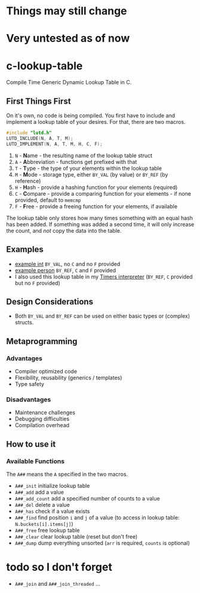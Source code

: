 # Things may still change
# Very untested as of now

# c-lookup-table
Compile Time Generic Dynamic Lookup Table in C.

## First Things First
On it's own, no code is being compiled. You first have to include and implement a lookup table of your desires. For that, there are two macros.
```c
#include "lutd.h"
LUTD_INCLUDE(N, A, T, M);
LUTD_IMPLEMENT(N, A, T, M, H, C, F);
```
1. `N` - **N**ame - the resulting name of the lookup table struct
2. `A` - **A**bbreviation - functions get prefixed with that
3. `T` - **T**ype - the type of your elements within the lookup table
4. `M` - **M**ode - storage type, either `BY_VAL` (by value) or `BY_REF` (by reference)
4. `H` - **H**ash - provide a hashing function for your elements (required)
4. `C` - **C**ompare - provide a comparing function for your elements - if none provided, default to `memcmp`
5. `F` - **F**ree - provide a freeing function for your elements, if available

The lookup table only stores how many times something with an equal hash has been added.
If something was added a second time, it will only increase the count, and *not* copy the data into
the table.
 
## Examples
- [example int](examples/example_int.c) `BY_VAL`, no `C` and no `F` provided
- [example person](examples/example_person.c) `BY_REF`, `C` and `F` provided
- I also used this lookup table in my [Timers interpreter](https://github.com/rphii/TimersInterpreter) (`BY_REF`, `C` provided but no `F` provided)

## Design Considerations
- Both `BY_VAL` and `BY_REF` can be used on either basic types or (complex) structs.

## Metaprogramming
### Advantages
- Compiler optimized code
- Flexibility, reusability (generics / templates)
- Type safety
### Disadvantages
- Maintenance challenges
- Debugging difficulties
- Compilation overhead

## How to use it

### Available Functions
The `A##` means the `A` specified in the two macros.
- `A##_init` initialize lookup table
- `A##_add` add a value
- `A##_add_count` add a specified number of counts to a value
- `A##_del` delete a value
- `A##_has` check if a value exists
- `A##_find` find position `i` and `j` of a value (to access in lookup table: `N.buckets[i].items[j]`)
- `A##_free` free lookup table
- `A##_clear` clear lookup table (reset but don't free)
- `A##_dump` dump everything unsorted (`arr` is required, `counts` is optional)

# todo so I don't forget
- `A##_join` and `A##_join_threaded` ...

